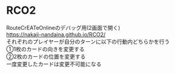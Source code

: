 # RCO2
RouteCrEATeOnlineのデバッグ用(2画面で開く)
<br>
https://nakaji-nandaina.github.io/RCO2/
<br>
それぞれのプレイヤーが自分のターンに以下の行動内どちらかを行う
<br>
①1枚のカードの向きを変更する
<br>
②2枚のカードの位置を変更する
<br>
一度変更したカードは変更不可能になる
